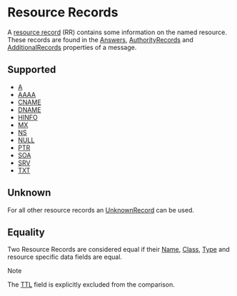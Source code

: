 ﻿# Resource Records

A [resource record](xref:Makaretu.Dns.ResourceRecord) (RR) contains some information on the named resource.  These records are found in the 
[Answers](xref:Makaretu.Dns.Message.Answers), 
[AuthorityRecords](xref:Makaretu.Dns.Message.AuthorityRecords) and
[AdditionalRecords](xref:Makaretu.Dns.Message.AdditionalRecords) properties of a message.

## Supported

- [A](xref:Makaretu.Dns.ARecord)
- [AAAA](xref:Makaretu.Dns.AAAARecord)
- [CNAME](xref:Makaretu.Dns.CNAMERecord)
- [DNAME](xref:Makaretu.Dns.DNAMERecord)
- [HINFO](xref:Makaretu.Dns.HINFORecord)
- [MX](xref:Makaretu.Dns.MXRecord)
- [NS](xref:Makaretu.Dns.NSRecord)
- [NULL](xref:Makaretu.Dns.NULLRecord)
- [PTR](xref:Makaretu.Dns.PTRRecord)
- [SOA](xref:Makaretu.Dns.SOARecord)
- [SRV](xref:Makaretu.Dns.SRVRecord)
- [TXT](xref:Makaretu.Dns.TXTRecord)

## Unknown

For all other resource records an [UnknownRecord](xref:Makaretu.Dns.UnknownRecord) can be used.

## Equality

Two Resource Records are considered equal if their [Name](xref:Makaretu.Dns.ResourceRecord.Name), 
[Class](xref:Makaretu.Dns.ResourceRecord.Class), [Type](xref:Makaretu.Dns.ResourceRecord.Type) 
and resource specific data fields are equal.

> [!NOTE]
> The [TTL](xref:Makaretu.Dns.ResourceRecord.TTL) field is explicitly excluded from the comparison.
